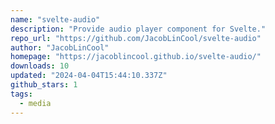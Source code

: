 ```yaml
---
name: "svelte-audio"
description: "Provide audio player component for Svelte."
repo_url: "https://github.com/JacobLinCool/svelte-audio"
author: "JacobLinCool"
homepage: "https://jacoblincool.github.io/svelte-audio/"
downloads: 10
updated: "2024-04-04T15:44:10.337Z"
github_stars: 1
tags: 
  - media
---
```

